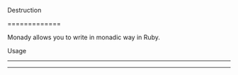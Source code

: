 Destruction

=============

Monady allows you to write in monadic way in Ruby.

Usage
_____

___________

